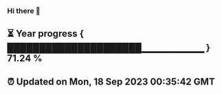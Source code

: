 ### Hi there 👋
⏳ Year progress { █████████████████████▁▁▁▁▁▁▁▁▁ } 71.24 %
---
⏰ Updated on Mon, 18 Sep 2023 00:35:42 GMT
---
